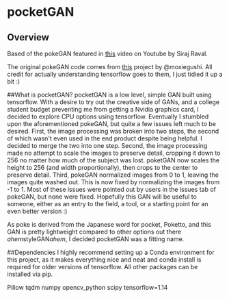 # pocketGAN

## Overview
Based of the pokeGAN featured in [this](https://youtu.be/yz6dNf7X7SA) video on Youtube by Siraj Raval.

The original pokeGAN code comes from [this](https://github.com/moxiegushi/pokeGAN) project by @moxiegushi. All credit for actually understanding tensorflow goes to them, I just tidied it up a bit :)

##What is pocketGAN?
pocketGAN is a low level, simple GAN built using tensorflow. With a desire to try out the creative side of GANs, and a college student budget preventing me from getting a Nvidia graphics card, I decided to explore CPU options using tensorflow. Eventually I stumbled upon the aforementioned pokeGAN, but quite a few issues left much to be desired. First, the image processing was broken into two steps, the second of which wasn't even used in the end product despite being helpful. I decided to merge the two into one step. Second, the image processing made no attempt to scale the images to preserve detail, cropping it down to 256 no matter how much of the subject was lost. poketGAN now scales the height to 256 (and width proportionally), then crops to the center to preserve detail. Third, pokeGAN normalized images from 0 to 1, leaving the images quite washed out. This is now fixed by normalizing the images from -1 to 1. Most of these issues were pointed out by users in the issues tab of pokeGAN, but none were fixed. Hopefully this GAN will be useful to someone, either as an entry to the field, a tool, or a starting point for an even better version :)

As poke is derived from the Japanese word for pocket, Poketto, and this GAN is pretty lightweight compared to other options out there *ahem*styleGAN*ahem*, I decided pocketGAN was a fitting name.

##Dependencies
I highly recommend setting up a Conda environment for this project, as it makes everything nice and neat and conda install is required for older versions of tensorflow. All other packages can be installed via pip.

Pillow
tqdm
numpy
opencv_python
scipy
tensorflow=1.14
